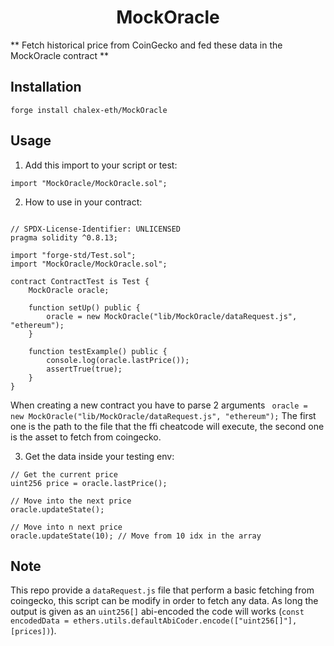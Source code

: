# <h1 align="center"> MockOracle </h1>

** Fetch historical price from CoinGecko and fed these data in the MockOracle contract **

## Installation

```
forge install chalex-eth/MockOracle
```

## Usage

1. Add this import to your script or test:

```solidity
import "MockOracle/MockOracle.sol";
```

2. How to use in your contract:

```solidity

// SPDX-License-Identifier: UNLICENSED
pragma solidity ^0.8.13;

import "forge-std/Test.sol";
import "MockOracle/MockOracle.sol";

contract ContractTest is Test {
    MockOracle oracle;

    function setUp() public {
        oracle = new MockOracle("lib/MockOracle/dataRequest.js", "ethereum");
    }

    function testExample() public {
        console.log(oracle.lastPrice());
        assertTrue(true);
    }
}
```

When creating a new contract you have to parse 2 arguments 
```  oracle = new MockOracle("lib/MockOracle/dataRequest.js", "ethereum"); ```
The first one is the path to the file that the ffi cheatcode will execute, the second one is the asset to fetch from coingecko.

3. Get the data inside your testing env:


```solidity
// Get the current price
uint256 price = oracle.lastPrice();

// Move into the next price
oracle.updateState();

// Move into n next price
oracle.updateState(10); // Move from 10 idx in the array 
```


## Note

This repo provide a ```dataRequest.js``` file that perform a basic fetching from coingecko, this script can be modify in order to fetch any data. As long the output is given as an ```uint256[]``` abi-encoded the code will works (```const encodedData = ethers.utils.defaultAbiCoder.encode(["uint256[]"], [prices])```).